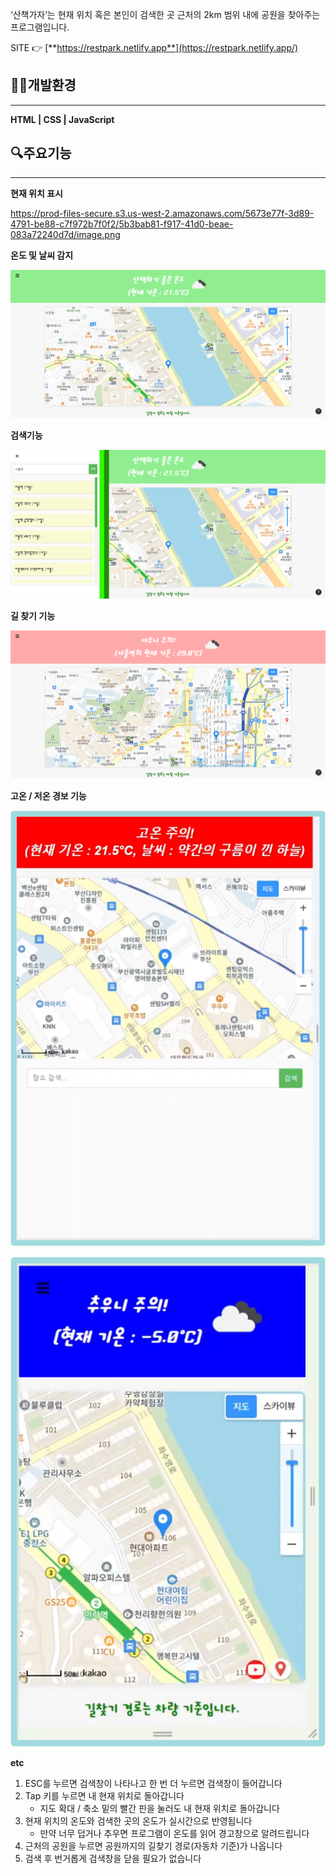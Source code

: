 ‘산책가자’는 현재 위치 혹은 본인이 검색한 곳 근처의 2km 범위 내에 공원을 찾아주는 프로그램입니다.

SITE 👉 [**https://restpark.netlify.app**](https://restpark.netlify.app/)

## 👨‍💻개발환경

---

**HTML | CSS | JavaScript**

## 🔍주요기능

---

**현재 위치 표시**

https://prod-files-secure.s3.us-west-2.amazonaws.com/5673e77f-3d89-4791-be88-c7f972b7f0f2/5b3bab81-f917-41d0-beae-083a72240d7d/image.png

**온도 및 날씨 감지**

![image.png](image%201.png)

**검색기능**

![image.png](image%202.png)

**길 찾기 기능**

![image.png](image%203.png)

**고온 / 저온 경보 기능**

![image.png](image%204.png)

![image.png](image%205.png)

**etc**

1. ESC를 누르면 검색창이 나타나고 한 번 더 누르면 검색창이 들어갑니다
2. Tap 키를 누르면 내 현재 위치로 돌아갑니다
    - 지도 확대 / 축소 밑의 빨간 핀을 눌러도 내 현재 위치로 돌아갑니다
3. 현재 위치의 온도와 검색한 곳의 온도가 실시간으로 반영됩니다
    - 만약 너무 덥거나 추우면 프로그램이 온도를 읽어 경고창으로 알려드립니다
4. 근처의 공원을 누르면 공원까지의 길찾기 경로(자동차 기준)가 나옵니다
5. 검색 후 번거롭게 검색창을 닫을 필요가 없습니다
